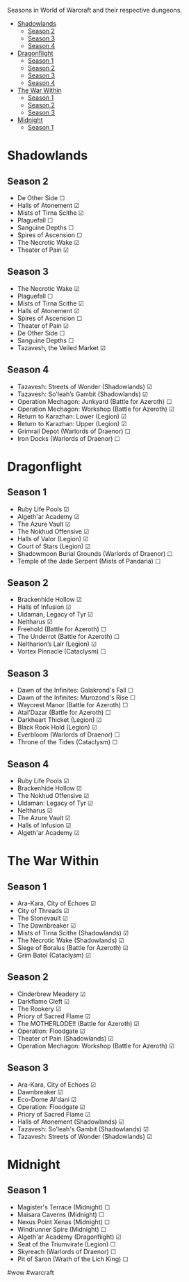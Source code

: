
Seasons in World of Warcraft and their respective dungeons.

- [Shadowlands](#shadowlands)
  - [Season 2](#season-sl-2)
  - [Season 3](#season-sl-3)
  - [Season 4](#season-sl-4)
- [Dragonflight](#dragonflight)
  - [Season 1](#season-df-1)
  - [Season 2](#season-df-2)
  - [Season 3](#season-df-3)
  - [Season 4](#season-df-4)
- [The War Within](#the-war-within)
  - [Season 1](#season-tww-1)
  - [Season 2](#season-tww-2)
  - [Season 3](#season-tww-3)
- [Midnight](#midnight)
    - [Season 1](#season-m-1)

# Shadowlands

<h2 id="season-sl-2">Season 2</h2>

- De Other Side ☐
- Halls of Atonement ☑︎
- Mists of Tirna Scithe ☑︎
- Plaguefall ☐
- Sanguine Depths ☐
- Spires of Ascension ☐
- The Necrotic Wake ☑︎
- Theater of Pain ☑︎

<h2 id="season-sl-3">Season 3</h2>

- The Necrotic Wake ☑︎
- Plaguefall ☐
- Mists of Tirna Scithe ☑︎
- Halls of Atonement ☑︎
- Spires of Ascension ☐
- Theater of Pain ☑︎
- De Other Side ☐
- Sanguine Depths ☐
- Tazavesh, the Veiled Market ☑︎

<h2 id="season-sl-4">Season 4</h2>

- Tazavesh: Streets of Wonder (Shadowlands) ︎︎︎︎☑︎
- Tazavesh: So'leah’s Gambit (Shadowlands) ☑︎
- Operation Mechagon: Junkyard (Battle for Azeroth) ☐
- Operation Mechagon: Workshop (Battle for Azeroth) ☑︎
- Return to Karazhan: Lower (Legion) ☑︎
- Return to Karazhan: Upper (Legion) ☑︎
- Grimrail Depot (Warlords of Draenor) ☐
- Iron Docks (Warlords of Draenor) ☐

# Dragonflight

<h2 id="season-df-1">Season 1</h2>

- Ruby Life Pools ☑︎
- Algeth'ar Academy ☑︎
- The Azure Vault ☑︎
- The Nokhud Offensive ☑︎
- Halls of Valor (Legion) ☑︎
- Court of Stars (Legion) ☑︎
- Shadowmoon Burial Grounds (Warlords of Draenor) ☐
- Temple of the Jade Serpent (Mists of Pandaria) ☐

<h2 id="season-df-2">Season 2</h2>

- Brackenhide Hollow ☑︎
- Halls of Infusion ☑︎
- Uldaman, Legacy of Tyr ☑︎
- Neltharus ☑︎
- Freehold (Battle for Azeroth) ☐
- The Underrot (Battle for Azeroth) ☐
- Neltharion’s Lair (Legion) ☑︎
- Vortex Pinnacle (Cataclysm) ☐

<h2 id="season-df-3">Season 3</h2>

- Dawn of the Infinites: Galakrond's Fall ☐
- Dawn of the Infinites: Murozond's Rise ☐
- Waycrest Manor (Battle for Azeroth) ☐
- Atal'Dazar (Battle for Azeroth) ☐
- Darkheart Thicket (Legion) ☑︎
- Black Rook Hold (Legion) ☑︎
- Everbloom (Warlords of Draenor) ☐
- Throne of the Tides (Cataclysm) ☐ 

<h2 id="season-df-4">Season 4</h2>

- Ruby Life Pools ☑︎
- Brackenhide Hollow ☑︎
- The Nokhud Offensive ☑︎
- Uldaman: Legacy of Tyr ☑︎
- Neltharus ☑︎
- The Azure Vault ☑︎
- Halls of Infusion ☑︎
- Algeth'ar Academy ☑︎

# The War Within

<h2 id="season-tww-1">Season 1</h2>

- Ara-Kara, City of Echoes ☑︎
- City of Threads ☑︎
- The Stonevault ☑︎
- The Dawnbreaker ☑︎
- Mists of Tirna Scithe (Shadowlands) ☑︎
- The Necrotic Wake (Shadowlands) ☑︎
- Siege of Boralus (Battle for Azeroth) ☑︎
- Grim Batol (Cataclysm) ☑︎

<h2 id="season-tww-2">Season 2</h2>

- Cinderbrew Meadery ☑︎
- Darkflame Cleft ☑︎
- The Rookery ☑︎
- Priory of Sacred Flame ☑︎
- The MOTHERLODE!! (Battle for Azeroth) ☑︎
- Operation: Floodgate ☑︎
- Theater of Pain (Shadowlands) ☑︎
- Operation Mechagon: Workshop (Battle for Azeroth) ☑︎

<h2 id="season-tww-3">Season 3</h2>

- Ara-Kara, City of Echoes ☑︎
- Dawnbreaker ☑︎
- Eco-Dome Al'dani ︎︎☑︎
- Operation: Floodgate ☑︎
- Priory of Sacred Flame ☑︎
- Halls of Atonement (Shadowlands) ☑︎
- Tazavesh: So'leah's Gambit (Shadowlands) ☑︎
- Tazavesh: Streets of Wonder (Shadowlands) ☑︎

# Midnight

<h2 id="season-m-1">Season 1</h2>

- Magister's Terrace (Midnight) ☐
- Maisara Caverns (Midnight) ☐
- Nexus Point Xenas (Midnight) ☐
- Windrunner Spire (Midnight) ☐
- Algeth'ar Academy (Dragonflight) ☑︎
- Seat of the Triumvirate (Legion) ☐
- Skyreach (Warlords of Draenor) ☐
- Pit of Saron (Wrath of the Lich King) ☐

 #wow #warcraft
